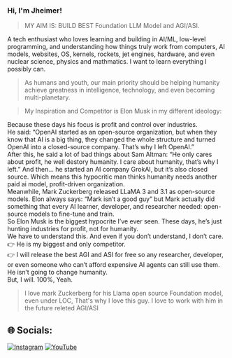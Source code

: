 ### Hi, I'm Jheimer!

>MY AIM IS: BUILD BEST Foundation LLM Model and AGI/ASI.<br>

A tech enthusiast who loves learning and building in AI/ML, low-level programming, and understanding how things truly work from computers, AI models, websites, OS, kernels, rockets, jet engines, hardware, and even nuclear science, physics and mathmatics.
I want to learn everything I possibly can.

> As humans and youth, our main priority should be helping humanity achieve greatness in intelligence, technology, and even becoming multi-planetary.

> My Inspiration and Competitor is Elon Musk in my different ideology:

Because these days his focus is profit and control over industries.<br>
He said: “OpenAI started as an open-source organization, but when they know that AI is a big thing, they changed the whole structure and turned OpenAI into a closed-source company. That’s why I left OpenAI.”<br>
After this, he said a lot of bad things about Sam Altman: “He only cares about profit, he well destory humanity. I care about humanity, that’s why I left.”
And then… he started an AI company GrokAI, but it’s also closed source. Which means this hypocritic man thinks humanity needs another paid ai model, profit-driven organization.<br>
Meanwhile, Mark Zuckerberg released LLaMA 3 and 3.1 as open-source models. Elon always says: “Mark isn’t a good guy” but Mark actually did something that every AI learner, developer, and researcher needed: open-source models to fine-tune and train.<br>
So Elon Musk is the biggest hypocrite I’ve ever seen. These days, he’s just hunting industries for profit, not for humanity.<br>
We have to understand this. And even if you don’t understand, I don’t care.<br>
👉 He is my biggest and only competitor.<br>
👉 I will release the best AGI and ASI for free so any researcher, developer, or even someone who can’t afford expensive AI agents can still use them.<br>
He isn’t going to change humanity.<br>
But, I will. 100%, Yeah.<br>
> I love mark Zuckerberg for his Llama open source Foundation model, even under LOC, That's why I love this guy. I love to work with him in the future releted AGI/ASI<br>

## 🌐 Socials:
[![Instagram](https://img.shields.io/badge/Instagram-%23E4405F.svg?logo=Instagram&logoColor=white)](https://instagram.com/https://www.instagram.com/storyof.jheimer/) [![YouTube](https://img.shields.io/badge/YouTube-%23FF0000.svg?logo=YouTube&logoColor=white)](https://youtube.com/@https://www.youtube.com/@unplugged-officially) 
